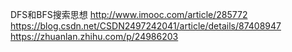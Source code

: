 DFS和BFS搜索思想
http://www.imooc.com/article/285772
https://blog.csdn.net/CSDN2497242041/article/details/87408947
https://zhuanlan.zhihu.com/p/24986203